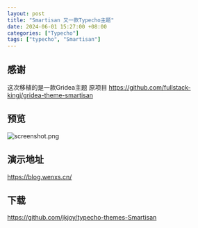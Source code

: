 ```yaml
---
layout: post
title: "Smartisan 又一款Typecho主题"
date: 2024-06-01 15:27:00 +08:00
categories: ["Typecho"]
tags: ["typecho", "Smartisan"]
---
```


## 感谢

这次移植的是一款Gridea主题
原项目
https://github.com/fullstack-kingj/gridea-theme-smartisan

## 预览

![screenshot.png][1]

## 演示地址

https://blog.wenxs.cn/
## 下载
https://github.com/jkjoy/typecho-themes-Smartisan

  [1]: https://img.imsun.org/2024/06/01/665acb53f0329.png